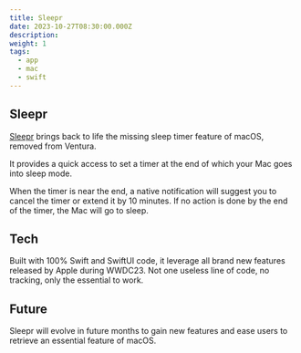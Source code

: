```yaml
---
title: Sleepr
date: 2023-10-27T08:30:00.000Z
description:
weight: 1
tags:
  - app
  - mac
  - swift
---
```


## Sleepr

[Sleepr](https://sleepr.app/) brings back to life the missing sleep timer feature of macOS, removed from Ventura.

It provides a quick access to set a timer at the end of which your Mac goes into sleep mode.

When the timer is near the end, a native notification will suggest you to cancel the timer or extend it by 10 minutes. If no action is done by the end of the timer, the Mac will go to sleep.


## Tech

Built with 100% Swift and SwiftUI code, it leverage all brand new features released by Apple during WWDC23. Not one useless line of code, no tracking, only the essential to work.


## Future

Sleepr will evolve in future months to gain new features and ease users to retrieve an essential feature of macOS.
